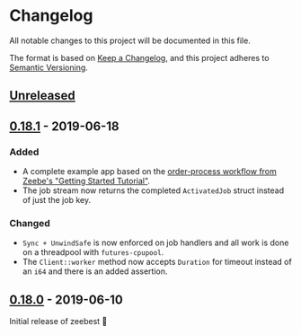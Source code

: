 # Changelog
All notable changes to this project will be documented in this file.

The format is based on [Keep a Changelog](https://keepachangelog.com/en/1.0.0/),
and this project adheres to [Semantic Versioning](https://semver.org/spec/v2.0.0.html).

## [Unreleased]

## [0.18.1] - 2019-06-18
### Added
- A complete example app based on the [order-process workflow from Zeebe's "Getting Started Tutorial"][order_process].
- The job stream now returns the completed `ActivatedJob` struct instead of just the job key. 
### Changed
- `Sync + UnwindSafe` is now enforced on job handlers and all work is done on a threadpool with `futures-cpupool`.
- The `Client::worker` method now accepts `Duration` for timeout instead of an `i64` and there is an added assertion.

## [0.18.0] - 2019-06-10
Initial release of zeebest 🥏

[Unreleased]: https://github.com/xmclark/zeebest/compare/v1.18.0...HEAD
[0.18.1]: https://github.com/xmclark/zeebest/releases/tag/v0.18.0..v0.18.1
[0.18.0]: https://github.com/xmclark/zeebest/releases/tag/v0.18.0

[order_process]: https://docs.zeebe.io/getting-started/README.html